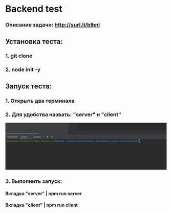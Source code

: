 # Backend test
### Описание задачи: http://surl.li/blhnl

## Установка теста:
### 1. git clone
### 2. node init -y

## Запуск теста:
### 1. Открыть два терминала
### 2. Для удобства назвать: "server" и "client"

![](screen.png)

### 3. Выполнить запуск: 
#### Вкладка "server"  | npm run server
#### Вкладка "client"  | npm run client